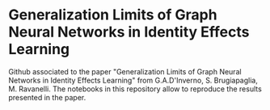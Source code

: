# Generalization Limits of Graph Neural Networks in Identity Effects Learning

Github associated to the paper "Generalization Limits of Graph Neural Networks in Identity Effects Learning" from G.A.D'Inverno, S. Brugiapaglia, M. Ravanelli. The notebooks in this repository allow to reproduce the results presented in the paper.
